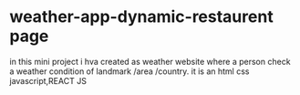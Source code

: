 # weather-app-dynamic-restaurent page
in this mini project i hva created as weather website  where a person check a weather condition of landmark /area /country.
it is an html css javascript,REACT JS

